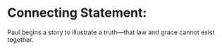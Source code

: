 # Connecting Statement:

Paul begins a story to illustrate a truth—that law and grace cannot exist together.